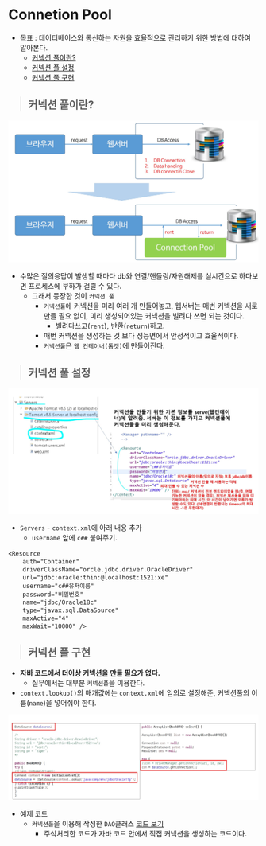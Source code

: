 # Connetion Pool

+ 목표 : 데이터베이스와 통신하는 자원을 효율적으로 관리하기 위한 방법에 대하여 알아본다.
    + [커넥션 풀이란?](https://github.com/journeytorainbow/JSP_Servlet_study/blob/master/%EC%BB%A4%EB%84%A5%EC%85%98%ED%92%80/%EB%A9%94%EB%AA%A8.md#%EC%BB%A4%EB%84%A5%EC%85%98-%ED%92%80%EC%9D%B4%EB%9E%80)
    + [커넥션 풀 설정](https://github.com/journeytorainbow/JSP_Servlet_study/blob/master/%EC%BB%A4%EB%84%A5%EC%85%98%ED%92%80/%EB%A9%94%EB%AA%A8.md#%EC%BB%A4%EB%84%A5%EC%85%98-%ED%92%80-%EC%84%A4%EC%A0%95)
    + [커넥션 풀 구현](https://github.com/journeytorainbow/JSP_Servlet_study/blob/master/%EC%BB%A4%EB%84%A5%EC%85%98%ED%92%80/%EB%A9%94%EB%AA%A8.md#%EC%BB%A4%EB%84%A5%EC%85%98-%ED%92%80-%EA%B5%AC%ED%98%84)

> ## 커넥션 풀이란?

<img src="https://github.com/journeytorainbow/JSP_Servlet_study/blob/master/%EC%BB%A4%EB%84%A5%EC%85%98%ED%92%80/img/img1.JPG?raw=true">

+ 수많은 질의응답이 발생할 때마다 db와 연결/핸들링/자원해제를 실시간으로 하다보면 프로세스에 부하가 걸릴 수 있다.
    + 그래서 등장한 것이 `커넥션 풀`
        + `커넥션풀`에 커넥션을 미리 여러 개 만들어놓고, 웹서버는 매번 커넥션을 새로 만들 필요 없이, 미리 생성되어있는 커넥션을 빌려다 쓰면 되는 것이다.
            + 빌려다쓰고(`rent`), 반환(`return`)하고.
        + 매번 커넥션을 생성하는 것 보다 성능면에서 안정적이고 효율적이다.
        + `커넥션풀`은 `웹 컨테이너(톰캣)`에 만들어진다.

> ## 커넥션 풀 설정

<img src="https://github.com/journeytorainbow/JSP_Servlet_study/blob/master/%EC%BB%A4%EB%84%A5%EC%85%98%ED%92%80/img/img2.JPG">

+ `Servers` - `context.xml`에 아래 내용 추가
    + `username` 앞에 `c##` 붙여주기.

```
<Resource
    auth="Container"
    driverClassName="orcle.jdbc.driver.OracleDriver"
    url="jdbc:oracle:thin:@localhost:1521:xe"
    username="c##유저이름"
    password="비밀번호"
    name="jdbc/Oracle18c"
    type="javax.sql.DataSource"
    maxActive="4"
    maxWait="10000" />
```

> ## 커넥션 풀 구현

+ **자바 코드에서 더이상 커넥션을 만들 필요가 없다.**
    + 실무에서는 대부분 `커넥션풀`을 이용한다. 
+ `context.lookup()`의 매개값에는 `context.xml`에 임의로 설정해준, 커넥션풀의 이름(`name`)을 넣어줘야 한다.

<img src="https://github.com/journeytorainbow/JSP_Servlet_study/blob/master/%EC%BB%A4%EB%84%A5%EC%85%98%ED%92%80/img/img3.JPG">

+ 예제 코드
    + `커넥션풀`을 이용해 작성한 `DAO`클래스 [코드 보기](https://github.com/journeytorainbow/JSP_Servlet_study/blob/master/DAO_DTO/dataPjt/src/com/servlet/dao/BookDAO2.java)
        + 주석처리한 코드가 자바 코드 안에서 직접 커넥션을 생성하는 코드이다.